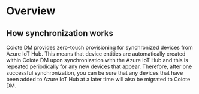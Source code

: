 # Overview

## How synchronization works

Coiote DM provides zero-touch provisioning for synchronized devices from Azure IoT Hub. This means that device entities are automatically created within Coiote DM upon synchronization with the Azure IoT Hub and this is repeated periodically for any new devices that appear. Therefore, after one successful synchronization, you can be sure that any devices that have been added to Azure IoT Hub at a later time will also be migrated to Coiote DM.             
